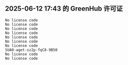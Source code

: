 ## 2025-06-12 17:43 的 GreenHub 许可证
```
No license code
No license code
No license code
No license code
No license code
No license code
No license code
SUA0-aget-sz2p-fqC8-9B50
No license code
No license code
```
